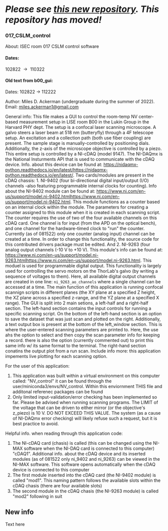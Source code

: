 # <em>Please see [this new repository](https://github.com/Orzel017/017_CSLM_control). This repository has moved!</em>



### 017_CSLM_control

About: ISEC room 017 CSLM control software

#### Dates:

102822 $\rightarrow{}$ 110322

#### Old text from b00_gui:

Dates: 102822 -> 112222

Author: Miles D. Ackerman (undergraduate during the summer of 2022). Email: miles.ackerman1@gmail.com

General info:
This file makes a GUI to control the room-temp NV center-based measurement setup in LISE room B00 in the Lukin Group in the Harvard PHY dept. The setup
is a confocal laser scanning microscope. A galvo steers a laser beam at 518 nm (butteryfly) through a 4F telescope setup. An excitation and a collection
path (both use fiber coupling) are present. The sample stage is manually-controlled by positioning dials. Additionally, the z-axis of the microscope
objective is controlled by a piezo. This entire setup is controlled by a NI-cDAQ (model 9147). The NI-DAQmx is the National Insturments API that is 
used to communicate with the cDAQ device. Info. about this device can be found at:
https://nidaqmx-python.readthedocs.io/en/latest/https://nidaqmx-python.readthedocs.io/en/latest/. Two cards/modules are present in the cDAQ chassis: 1.
NI-9402 (four bi-directional digital input/output (I/O) channels -also featuring programmable internal clocks for counting). Info about the NI-9402 
module can be found at: https://www.ni.com/en-us/support/model.ni-9402.htmlhttps://www.ni.com/en-us/support/model.ni-9402.html. This module functions 
as a counter based on an internal clock within the module. The parameters for creating a counter assigned to this module when it is created in each 
scanning script. The counter requires the use of two of the four available channels on this cDAQ card. One channel is for input (from the APD on the
optical bench), and one channel for the hardware-timed clock to "run" the counter. Currently (as of 081522) only one counter (analog input) channel 
can be created at a time. In order to change this functionality, the source code for this contributed drivers package must be edited. And 2. NI-9263 
(four analog output channels (-10 V to +10 V). This module's info can be found at: 
https://www.ni.com/en-us/support/model.ni-9263.htmlhttps://www.ni.com/en-us/support/model.ni-9263.html. This moduel is used for programmable digital 
output. This functionality is largely used for controlling the servo motors on the ThorLab's galvo (by writing a sequence of voltages to them). Here,
all available digital output channels are created in one line: `ni_9263_ao_channels` where a single channel can be accessed at a time. The main 
function of this application is running confocal scannign scripts in different planes (the XY plane at a specified Z height, the XZ plane across a 
specified z-range, and the YZ plane at a specified X range). The GUI is split into 2 main setions, a left-half and a right-half section. The left-hand 
section contains the input controls for running a specific scanning script. On the bottom of the left-hand section is an option to save the dataset 
that was just scan and plotted on the right. Additionally, a text output box is present at the bottom of the left_window section. This is where the 
user-entered scanning parameters are printed to. Here, the use ahs the option to select and then copy the scan parameter info for keeping a record. 
there is also the option (currently commented out) to print this same info w/ its same format to the terminal. The right-hand section conatins the 
output plot from a run scan. Include info more: this application impements live plotting for each scanning option.

For the user of this application:
1. This application was built within a virtual environment on this computer called: "NV_control" it can be found through the
user/miniconda3/envs/NV_control. Within this enviornment THIS file and additonal referenec packages can be found
2. Only limited input-validation/error checking has been implemented so far. Please be advised when running scanning programs. The LIMIT of the voltage 
that can be driven to either mirror (or the objective's z_piezo) is 10 V. DO NOT EXCEED THIS VALUE. The system (as a cause of NI-DAQmx error 
checking) will likely refuse such a request, but it is best practice to avoid.

Helpful info. when reading through this application code:
1. The NI-cDAQ card (chasis) is called (this can be changed using the NI-MAX software when the NI-DAQ card is connected to this computer)
"cDAQ1". Additional info. about the cDAQ device and its inserted modules (as of 081522 only ni_9402 and ni_9263) can be viewed in the NI-MAX software.
This software opens automatically when the cDAQ device is connected to this computer
2. The first module inserted into the cDAQ card (the NI-9402 module) is called "mod1". This naming pattern follows the available slots within the 
cDAQ chasis (there are four available slots)
3. The second module in the cDAQ chasis (the NI-9263 module) is called "mod2" following in suit

## New info

Text here
